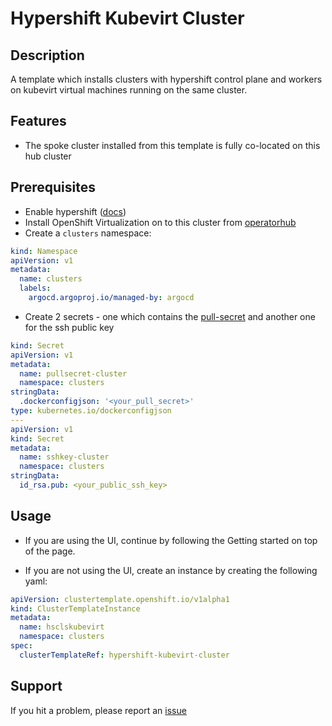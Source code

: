 # Hypershift Kubevirt Cluster

## Description

A template which installs clusters with hypershift control plane and workers on kubevirt virtual machines running on the same cluster.

## Features

- The spoke cluster installed from this template is fully co-located on this hub cluster

## Prerequisites

- Enable hypershift ([docs](https://access.redhat.com/documentation/en-us/red_hat_advanced_cluster_management_for_kubernetes/2.7/html-single/clusters/index#hosted-enable-feature-aws))
- Install OpenShift Virtualization on to this cluster from [operatorhub](operatorhub/all-namespaces?keyword=virtualization&details-item=kubevirt-hyperconverged-redhat-operators-openshift-marketplace)
- Create a `clusters` namespace: 
```yaml
kind: Namespace
apiVersion: v1
metadata:
  name: clusters
  labels:
    argocd.argoproj.io/managed-by: argocd
```
- Create 2 secrets - one which contains the [pull-secret](https://console.redhat.com/openshift/install/pull-secret) and another one for the ssh public key
```yaml
kind: Secret
apiVersion: v1
metadata:
  name: pullsecret-cluster
  namespace: clusters
stringData:
  .dockerconfigjson: '<your_pull_secret>'
type: kubernetes.io/dockerconfigjson
---
apiVersion: v1
kind: Secret
metadata:
  name: sshkey-cluster
  namespace: clusters
stringData:
  id_rsa.pub: <your_public_ssh_key>
```

## Usage
- If you are using the UI, continue by following the Getting started on top of the page.

- If you are not using the UI, create an instance by creating the following yaml:

```yaml
apiVersion: clustertemplate.openshift.io/v1alpha1
kind: ClusterTemplateInstance
metadata:
  name: hsclskubevirt
  namespace: clusters
spec:
  clusterTemplateRef: hypershift-kubevirt-cluster
```

## Support

If you hit a problem, please report an [issue](https://github.com/stolostron/cluster-templates-manifests/issues)